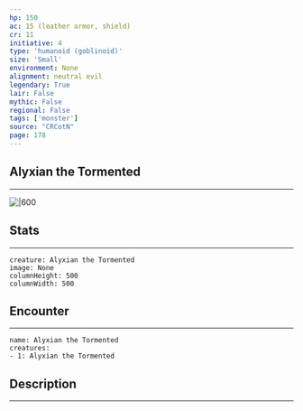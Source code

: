 ```yaml
---
hp: 150
ac: 15 (leather armor, shield)
cr: 11
initiative: 4
type: 'humanoid (goblinoid)'    
size: 'Small'
environment: None
alignment: neutral evil
legendary: True
lair: False
mythic: False
regional: False
tags: ['monster']
source: "CRCotN"
page: 178
---
```


## Alyxian the Tormented
---

![|600](D:/Program%20Files/5e.tools/img/bestiary/CRCotN/Alyxian%20the%20Tormented.webp)

## Stats
---

```statblock
creature: Alyxian the Tormented
image: None
columnHeight: 500
columnWidth: 500
```

## Encounter
---

```encounter-table
name: Alyxian the Tormented
creatures:
- 1: Alyxian the Tormented
```

## Description
---




